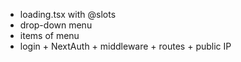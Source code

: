 - loading.tsx with @slots
- drop-down menu
- items of menu
- login + NextAuth + middleware + routes + public IP 